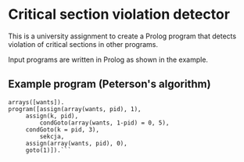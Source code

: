 # Critical section violation detector
This is a university assignment to create a Prolog program that detects violation of critical sections in other programs.

Input programs are written in Prolog as shown in the example.

## Example program (Peterson's algorithm)
```variables([k]).
arrays([wants]).
program([assign(array(wants, pid), 1),
	 assign(k, pid),
         condGoto(array(wants, 1-pid) = 0, 5),
	 condGoto(k = pid, 3),
         sekcja,
	 assign(array(wants, pid), 0),
	 goto(1)]).```

